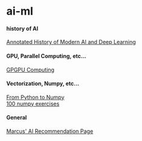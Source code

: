 # ai-ml

#### history of AI
[Annotated History of Modern AI and Deep Learning](https://arxiv.org/abs/2212.11279)<br/>


#### GPU, Parallel Computing, etc...
[GPGPU Computing](https://arxiv.org/abs/1408.6923)


#### Vectorization, Numpy, etc...
[From Python to Numpy](https://www.labri.fr/perso/nrougier/from-python-to-numpy/)<br/>
[100 numpy exercises](https://github.com/rougier/numpy-100)


#### General 
[Marcus' AI Recommendation Page](http://www.hutter1.net/ai/introref.htm)
